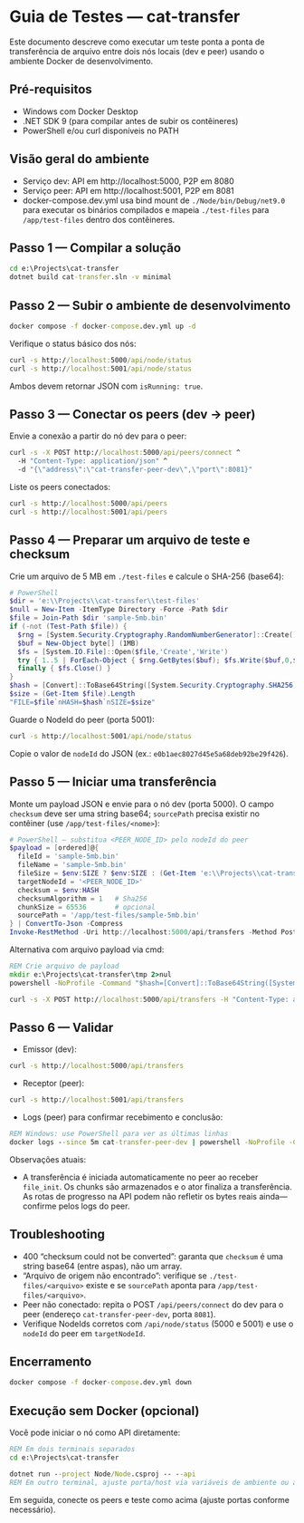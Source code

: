 # Guia de Testes — cat-transfer

Este documento descreve como executar um teste ponta a ponta de transferência de arquivo entre dois nós locais (dev e peer) usando o ambiente Docker de desenvolvimento.

## Pré‑requisitos

- Windows com Docker Desktop
- .NET SDK 9 (para compilar antes de subir os contêineres)
- PowerShell e/ou curl disponíveis no PATH

## Visão geral do ambiente

- Serviço dev: API em http://localhost:5000, P2P em 8080
- Serviço peer: API em http://localhost:5001, P2P em 8081
- docker-compose.dev.yml usa bind mount de `./Node/bin/Debug/net9.0` para executar os binários compilados e mapeia `./test-files` para `/app/test-files` dentro dos contêineres.

## Passo 1 — Compilar a solução

```cmd
cd e:\Projects\cat-transfer
dotnet build cat-transfer.sln -v minimal
```

## Passo 2 — Subir o ambiente de desenvolvimento

```cmd
docker compose -f docker-compose.dev.yml up -d
```

Verifique o status básico dos nós:

```cmd
curl -s http://localhost:5000/api/node/status
curl -s http://localhost:5001/api/node/status
```

Ambos devem retornar JSON com `isRunning: true`.

## Passo 3 — Conectar os peers (dev → peer)

Envie a conexão a partir do nó dev para o peer:

```cmd
curl -s -X POST http://localhost:5000/api/peers/connect ^
  -H "Content-Type: application/json" ^
  -d "{\"address\":\"cat-transfer-peer-dev\",\"port\":8081}"
```

Liste os peers conectados:

```cmd
curl -s http://localhost:5000/api/peers
curl -s http://localhost:5001/api/peers
```

## Passo 4 — Preparar um arquivo de teste e checksum

Crie um arquivo de 5 MB em `./test-files` e calcule o SHA-256 (base64):

```powershell
# PowerShell
$dir = 'e:\\Projects\\cat-transfer\\test-files'
$null = New-Item -ItemType Directory -Force -Path $dir
$file = Join-Path $dir 'sample-5mb.bin'
if (-not (Test-Path $file)) {
  $rng = [System.Security.Cryptography.RandomNumberGenerator]::Create()
  $buf = New-Object byte[] (1MB)
  $fs = [System.IO.File]::Open($file,'Create','Write')
  try { 1..5 | ForEach-Object { $rng.GetBytes($buf); $fs.Write($buf,0,$buf.Length) } }
  finally { $fs.Close() }
}
$hash = [Convert]::ToBase64String([System.Security.Cryptography.SHA256]::Create().ComputeHash([IO.File]::ReadAllBytes($file)))
$size = (Get-Item $file).Length
"FILE=$file`nHASH=$hash`nSIZE=$size"
```

Guarde o NodeId do peer (porta 5001):

```cmd
curl -s http://localhost:5001/api/node/status
```

Copie o valor de `nodeId` do JSON (ex.: `e0b1aec8027d45e5a68deb92be29f426`).

## Passo 5 — Iniciar uma transferência

Monte um payload JSON e envie para o nó dev (porta 5000). O campo `checksum` deve ser uma string base64; `sourcePath` precisa existir no contêiner (use `/app/test-files/<nome>`):

```powershell
# PowerShell — substitua <PEER_NODE_ID> pelo nodeId do peer
$payload = [ordered]@{
  fileId = 'sample-5mb.bin'
  fileName = 'sample-5mb.bin'
  fileSize = $env:SIZE ? $env:SIZE : (Get-Item 'e:\\Projects\\cat-transfer\\test-files\\sample-5mb.bin').Length
  targetNodeId = '<PEER_NODE_ID>'
  checksum = $env:HASH
  checksumAlgorithm = 1   # Sha256
  chunkSize = 65536       # opcional
  sourcePath = '/app/test-files/sample-5mb.bin'
} | ConvertTo-Json -Compress
Invoke-RestMethod -Uri http://localhost:5000/api/transfers -Method Post -ContentType 'application/json' -Body $payload | ConvertTo-Json -Compress
```

Alternativa com arquivo payload via cmd:

```cmd
REM Crie arquivo de payload
mkdir e:\Projects\cat-transfer\tmp 2>nul
powershell -NoProfile -Command "$hash=[Convert]::ToBase64String([System.Security.Cryptography.SHA256]::Create().ComputeHash([IO.File]::ReadAllBytes('e:\\Projects\\cat-transfer\\test-files\\sample-5mb.bin'))); $size=(Get-Item 'e:\\Projects\\cat-transfer\\test-files\\sample-5mb.bin').Length; $obj=[ordered]@{ fileId='sample-5mb.bin'; fileName='sample-5mb.bin'; fileSize=$size; targetNodeId='<PEER_NODE_ID>'; checksum=$hash; checksumAlgorithm=1; chunkSize=65536; sourcePath='/app/test-files/sample-5mb.bin' }; ($obj | ConvertTo-Json -Compress) | Set-Content -Encoding UTF8 -Path 'e:\\Projects\\cat-transfer\\tmp\\start.json'"

curl -s -X POST http://localhost:5000/api/transfers -H "Content-Type: application/json" --data-binary @e:\Projects\cat-transfer\tmp\start.json
```

## Passo 6 — Validar

- Emissor (dev):

```cmd
curl -s http://localhost:5000/api/transfers
```

- Receptor (peer):

```cmd
curl -s http://localhost:5001/api/transfers
```

- Logs (peer) para confirmar recebimento e conclusão:

```cmd
REM Windows: use PowerShell para ver as últimas linhas
docker logs --since 5m cat-transfer-peer-dev | powershell -NoProfile -Command "$input | Select-Object -Last 200 | Out-String"
```

Observações atuais:
- A transferência é iniciada automaticamente no peer ao receber `file_init`. Os chunks são armazenados e o ator finaliza a transferência. As rotas de progresso na API podem não refletir os bytes reais ainda—confirme pelos logs do peer.

## Troubleshooting

- 400 “checksum could not be converted”: garanta que `checksum` é uma string base64 (entre aspas), não um array.
- “Arquivo de origem não encontrado”: verifique se `./test-files/<arquivo>` existe e se `sourcePath` aponta para `/app/test-files/<arquivo>`.
- Peer não conectado: repita o POST `/api/peers/connect` do dev para o peer (endereço `cat-transfer-peer-dev`, porta `8081`).
- Verifique NodeIds corretos com `/api/node/status` (5000 e 5001) e use o `nodeId` do peer em `targetNodeId`.

## Encerramento

```cmd
docker compose -f docker-compose.dev.yml down
```

## Execução sem Docker (opcional)

Você pode iniciar o nó como API diretamente:

```cmd
REM Em dois terminais separados
cd e:\Projects\cat-transfer

dotnet run --project Node/Node.csproj -- --api
REM Em outro terminal, ajuste porta/host via variáveis de ambiente ou appsettings
```

Em seguida, conecte os peers e teste como acima (ajuste portas conforme necessário).
